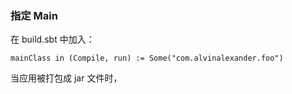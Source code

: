 ### 指定 Main
在 build.sbt 中加入：

	mainClass in (Compile, run) := Some("com.alvinalexander.foo")

当应用被打包成 jar 文件时，